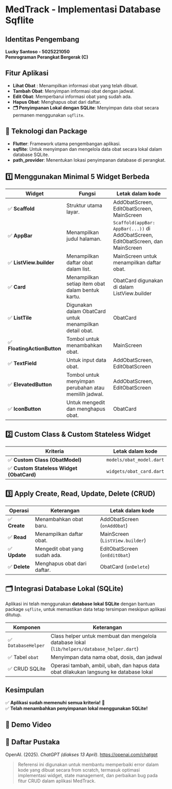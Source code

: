 # MedTrack - Implementasi Database Sqflite 


## Identitas Pengembang

**Lucky Santoso - 5025221050**  
**Pemrograman Perangkat Bergerak (C)**

## Fitur Aplikasi

- **Lihat Obat** : Menampilkan informasi obat yang telah dibuat.
- **Tambah Obat**: Menyimpan informasi obat dengan jadwal.
- **Edit Obat**: Memperbarui informasi obat yang sudah ada.
- **Hapus Obat**: Menghapus obat dari daftar.
- **🗂️ Penyimpanan Lokal dengan SQLite**: Menyimpan data obat secara permanen menggunakan `sqflite`.

## 🔧 Teknologi dan Package

- **Flutter**: Framework utama pengembangan aplikasi.
- **sqflite**: Untuk menyimpan dan mengelola data obat secara lokal dalam database SQLite.
- **path_provider**: Menentukan lokasi penyimpanan database di perangkat.

## 1️⃣ Menggunakan Minimal 5 Widget Berbeda

| Widget                      | Fungsi                                                  | Letak dalam kode                                                                 |
| --------------------------- | ------------------------------------------------------- | -------------------------------------------------------------------------------- |
| ✅ **Scaffold**             | Struktur utama layar.                                   | AddObatScreen, EditObatScreen, MainScreen                                        |
| ✅ **AppBar**               | Menampilkan judul halaman.                              | `Scaffold(appBar: AppBar(...))` di AddObatScreen, EditObatScreen, dan MainScreen |
| ✅ **ListView.builder**     | Menampilkan daftar obat dalam list.                     | MainScreen untuk menampilkan daftar obat.                                        |
| ✅ **Card**                 | Menampilkan setiap item obat dalam bentuk kartu.        | ObatCard digunakan di dalam ListView.builder                                     |
| ✅ **ListTile**             | Digunakan dalam ObatCard untuk menampilkan detail obat. | ObatCard                                                                         |
| ✅ **FloatingActionButton** | Tombol untuk menambahkan obat.                          | MainScreen                                                                       |
| ✅ **TextField**            | Untuk input data obat.                                  | AddObatScreen, EditObatScreen                                                    |
| ✅ **ElevatedButton**       | Tombol untuk menyimpan perubahan atau memilih jadwal.   | AddObatScreen, EditObatScreen                                                    |
| ✅ **IconButton**           | Untuk mengedit dan menghapus obat.                      | ObatCard                                                                         |

## 2️⃣ Custom Class & Custom Stateless Widget

| Kriteria                                  | Letak dalam kode         |
| ----------------------------------------- | ------------------------ |
| ✅ **Custom Class (ObatModel)**           | `models/obat_model.dart` |
| ✅ **Custom Stateless Widget (ObatCard)** | `widgets/obat_card.dart` |

## 3️⃣ Apply Create, Read, Update, Delete (CRUD)

| Operasi       | Keterangan                    | Letak dalam kode                |
| ------------- | ----------------------------- | ------------------------------- |
| ✅ **Create** | Menambahkan obat baru.        | AddObatScreen (`onAddObat`)     |
| ✅ **Read**   | Menampilkan daftar obat.      | MainScreen (`ListView.builder`) |
| ✅ **Update** | Mengedit obat yang sudah ada. | EditObatScreen (`onEditObat`)   |
| ✅ **Delete** | Menghapus obat dari daftar.   | ObatCard (`onDelete`)           |

## 🗂️ Integrasi Database Lokal (SQLite)

Aplikasi ini telah menggunakan **database lokal SQLite** dengan bantuan package `sqflite`, untuk memastikan data tetap tersimpan meskipun aplikasi ditutup.

| Komponen            | Keterangan                                                                                   |
| ------------------- | -------------------------------------------------------------------------------------------- |
| ✅ `DatabaseHelper` | Class helper untuk membuat dan mengelola database lokal (`lib/helpers/database_helper.dart`) |
| ✅ Tabel `obat`     | Menyimpan data nama obat, dosis, dan jadwal                                                  |
| ✅ CRUD SQLite      | Operasi tambah, ambil, ubah, dan hapus data obat dilakukan langsung ke database lokal        |

## Kesimpulan

✅ **Aplikasi sudah memenuhi semua kriteria!** 🚀  
✅ **Telah menambahkan penyimpanan lokal menggunakan SQLite!**

## 🎥 Demo Video

## 📌 Daftar Pustaka

OpenAI. (2025). _ChatGPT (diakses 13 April)_. https://openai.com/chatgpt

> Referensi ini digunakan untuk membantu memperbaiki error dalam kode yang dibuat secara from scratch, termasuk optimasi implementasi widget, state management, dan perbaikan bug pada fitur CRUD dalam aplikasi MedTrack.
